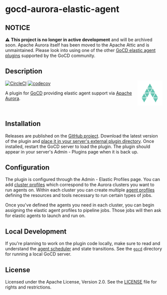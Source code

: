 gocd-aurora-elastic-agent
=========================

## NOTICE

⚠️ **This project is no longer in active development** and will be archived soon.
Apache Aurora itself has been moved to the Apache Attic and is unmaintained.
Please look into using one of the other [GoCD elastic agent plugins](https://www.gocd.org/plugins/#elastic-agents)
supported by the GoCD community.

## Description

<img height="80" width="80" align="right" src="resources/amperity/gocd/agent/aurora/logo.svg"/>

[![CircleCI](https://circleci.com/gh/amperity/gocd-aurora-elastic-agent.svg?style=shield&circle-token=69e958626f163693a8b24fe5a76d5a3795157257)](https://circleci.com/gh/amperity/gocd-aurora-elastic-agent)
[![codecov](https://codecov.io/gh/amperity/gocd-aurora-elastic-agent/branch/master/graph/badge.svg)](https://codecov.io/gh/amperity/gocd-aurora-elastic-agent)

A plugin for [GoCD](https://www.gocd.org/) providing elastic agent support via
[Apache Aurora](https://aurora.apache.org/).

<br/>


## Installation

Releases are published on the [GitHub project](https://github.com/amperity/gocd-aurora-elastic-agent/releases).
Download the latest version of the plugin and
[place it in your server's external plugin directory](https://docs.gocd.org/current/extension_points/plugin_user_guide.html).
Once installed, restart the GoCD server to load the plugin. The plugin should
appear in your server's Admin - Plugins page when it is back up.


## Configuration

The plugin is configured through the Admin - Elastic Profiles page. You can add
[cluster profiles](doc/clusters.md) which correspond to the Aurora clusters you
want to run agents on. Within each cluster you can create multiple
[agent profiles](doc/agents.md) defining the resources and tools necessary to
run certain types of jobs.

Once you've defined the agents you need in each cluster, you can begin assigning
the elastic agent profiles to pipeline jobs. Those jobs will then ask for
elastic agents to launch and run on.


## Local Development

If you're planning to work on the plugin code locally, make sure to read and
understand the [agent scheduler](doc/scheduler.md) and state transitions. See
the [`gocd`](gocd) directory for running a local GoCD server.


## License

Licensed under the Apache License, Version 2.0. See the [LICENSE](LICENSE) file
for rights and restrictions.
